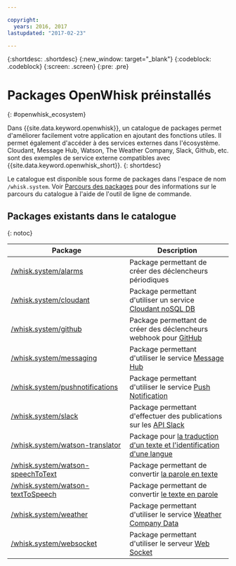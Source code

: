 ```yaml
---

copyright:
  years: 2016, 2017
lastupdated: "2017-02-23"

---
```


{:shortdesc: .shortdesc}
{:new_window: target="_blank"}
{:codeblock: .codeblock}
{:screen: .screen}
{:pre: .pre}

# Packages OpenWhisk préinstallés
{: #openwhisk_ecosystem}

Dans {{site.data.keyword.openwhisk}}, un catalogue de packages permet d'améliorer facilement votre application en ajoutant des fonctions utiles. Il permet également d'accéder à des services externes dans l'écosystème. Cloudant, Message Hub, Watson, The Weather Company, Slack, Github, etc. sont des exemples de service externe compatibles avec {{site.data.keyword.openwhisk_short}}.
{: shortdesc}

Le catalogue est disponible sous forme de packages dans l'espace de nom `/whisk.system`. Voir [Parcours des packages](./packages.md#browsing-packages) pour des informations sur le parcours du catalogue à l'aide de l'outil de ligne de commande.

## Packages existants dans le catalogue
{: notoc}

| Package | Description |
| --- | --- |
| [/whisk.system/alarms](./openwhisk_alarms.html) | Package permettant de créer des déclencheurs périodiques |
| [/whisk.system/cloudant](./openwhisk_cloudant.html) | Package permettant d'utiliser un service [Cloudant noSQL DB](https://console.ng.bluemix.net/docs/services/Cloudant/index.html) |
| [/whisk.system/github](./openwhisk_github.html) | Package permettant de créer des déclencheurs webhook pour [GitHub](https://developer.github.com/) |
| [/whisk.system/messaging](./openwhisk_messagehub.html) | Package permettant d'utiliser le service [Message Hub](https://console.ng.bluemix.net/docs/services/MessageHub/index.html) |
| [/whisk.system/pushnotifications](./openwhisk_pushnotifications.html) | Package permettant d'utiliser le service [Push Notification](https://console.ng.bluemix.net/docs/services/mobilepush/index.html) |
| [/whisk.system/slack](./openwhisk_slack.html) | Package permettant d'effectuer des publications sur les [API Slack](https://api.slack.com/) |
| [/whisk.system/watson-translator](./openwhisk_watson_translator.html) | Package pour [la traduction d'un texte et l'identification d'une langue](https://www.ibm.com/watson/developercloud/language-translator.html) |
| [/whisk.system/watson-speechToText](./openwhisk_watson_speechtotext.html) | Package permettant de convertir [la parole en texte](https://www.ibm.com/watson/developercloud/speech-to-text.html) |
| [/whisk.system/watson-textToSpeech](./openwhisk_watson_texttospeech.html) | Package permettant de convertir [le texte en parole](https://www.ibm.com/watson/developercloud/text-to-speech.html) |
| [/whisk.system/weather](./openwhisk_weather.html) | Package permettant d'utiliser le service [Weather Company Data](https://console.ng.bluemix.net/docs/services/Weather/index.html) |
| [/whisk.system/websocket](./openwhisk_websocket.html) | Package permettant d'utiliser le serveur [Web Socket](https://developer.mozilla.org/en-US/docs/Web/API/WebSockets_API) |
